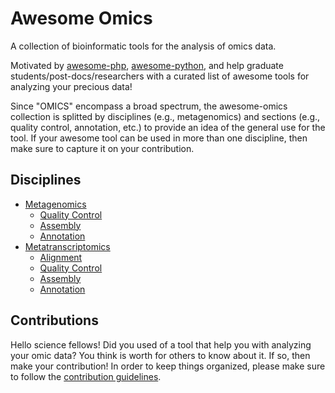 # Awesome Omics
A collection of bioinformatic tools for the analysis of omics data.

Motivated by [awesome-php](https://github.com/ziadoz/awesome-php), [awesome-python](https://github.com/vinta/awesome-python), and help graduate students/post-docs/researchers with a curated list of awesome tools for analyzing your precious data!

Since "OMICS" encompass a broad spectrum, the awesome-omics collection is splitted by disciplines (e.g., metagenomics) and sections (e.g., quality control, annotation, etc.) to provide an idea of the general use for the tool. If your awesome tool can be used in more than one discipline, then make sure to capture it on your contribution.

## Disciplines 
* [Metagenomics](METAGENOMICS.md)
  * [Quality Control](METAGENOMICS.md#quality-control)
  * [Assembly](METAGENOMICS.md#assembly)
  * [Annotation](METAGENOMICS.md#annotation)
* [Metatranscriptomics](METATRANSCRIPTOMICS.md)
  * [Alignment](METATRANSCRIPTOMICS.md#alignment)
  * [Quality Control](METATRANSCRIPTOMICS.md#quality-control)
  * [Assembly](METATRANSCRIPTOMICS.md#assembly)
  * [Annotation](METATRANSCRIPTOMICS.md#annotation)


## Contributions
Hello science fellows! Did you used of a tool that help you with analyzing your omic data? You think is worth for others to know about it. If so, then make your contribution! In order to keep things organized, please make sure to follow the [contribution guidelines](CONTRIBUTIONS.md).
